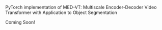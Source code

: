 PyTorch implementation of MED-VT: Multiscale Encoder-Decoder Video Transformer with Application to Object Segmentation

Coming Soon!

